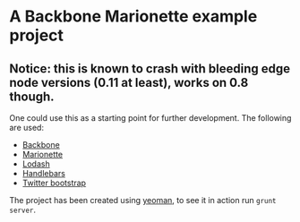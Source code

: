 # A Backbone Marionette example project

## Notice: this is known to crash with bleeding edge node versions (0.11 at least), works on 0.8 though.

One could use this as a starting point for further development.
The following are used: 
* [Backbone](http://backbonejs.org/)
* [Marionette](http://marionettejs.com/)
* [Lodash](http://lodash.com/)
* [Handlebars](http://handlebarsjs.com/)
* [Twitter bootstrap](http://twitter.github.io/bootstrap/)

The project has been created using [yeoman](http://yeoman.io/), to see it in action run `grunt server`.

